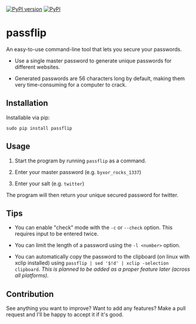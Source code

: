 [![PyPI version](https://badge.fury.io/py/passflip.svg)](https://badge.fury.io/py/passflip) [![PyPI](https://img.shields.io/pypi/dm/passflip.svg)]()

# passflip

An easy-to-use command-line tool that lets you secure your passwords.

* Use a single master password to generate unique passwords for different websites.

* Generated passwords are 56 characters long by default, making them very time-consuming for a computer to crack.

## Installation

Installable via pip:

`sudo pip install passflip`

## Usage

1. Start the program by running `passflip` as a command.

2. Enter your master password (e.g. `byxor_rocks_1337`)

3. Enter your salt (e.g. `twitter`)

The program will then return your unique secured password for twitter.

## Tips

* You can enable "check" mode with the `-c` or `--check` option. This requires input to be entered twice.

* You can limit the length of a password using the `-l <number>` option.

* You can automatically copy the password to the clipboard (on linux with xclip installed) using `passflip | sed '$!d' | xclip -selection clipboard`. _This is planned to be added as a proper feature later (across all platforms)._

## Contribution

See anything you want to improve? Want to add any features? Make a pull request and I'll be happy to accept it if it's good.
